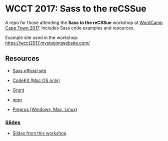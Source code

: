 <h1>WCCT 2017: Sass to the reCSSue</h1>

A repo for those attending the **Sass to the reCSSue** workshop at <a href="https://2017.capetown.wordcamp.org/" target="blank">WordCamp Cape Town 2017</a>. Includes Sass code examples and resources.

Example site used in the workshop: https://wcct2017.mystagingwebsite.com/

<h2>Resources</h2>

- <a href="https://sass-lang.com/" target="blank">Sass official site</a>

- <a href="https://codekitapp.com/" target="blank">CodeKit (Mac OS only)</a>

- <a href="https://gruntjs.com/" target="blank">Grunt</a>

- <a href="https://github.com/sass/node-sass" target="blank">npm</a>

- <a href="https://prepros.io/" target="blank">Prepros (Windows, Mac, Linux)

<h3>Slides</h3>

- <a href="https://job.blog/" target="blank">Slides from this workshop</a>
